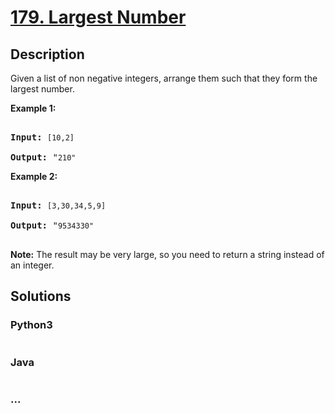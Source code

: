 # [179. Largest Number](https://leetcode.com/problems/largest-number)

## Description
<p>Given a list of non negative integers, arrange them such that they form the largest number.</p>



<p><strong>Example 1:</strong></p>



<pre>

<strong>Input:</strong> <code>[10,2]</code>

<strong>Output:</strong> &quot;<code>210&quot;</code></pre>



<p><strong>Example 2:</strong></p>



<pre>

<strong>Input:</strong> <code>[3,30,34,5,9]</code>

<strong>Output:</strong> &quot;<code>9534330&quot;</code>

</pre>



<p><strong>Note:</strong> The result may be very large, so you need to return a string instead of an integer.</p>




## Solutions


<!-- tabs:start -->

### **Python3**

```python

```

### **Java**

```java

```

### **...**
```

```

<!-- tabs:end -->